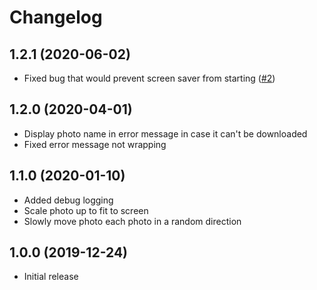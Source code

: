 # Changelog

## 1.2.1 (2020-06-02)

- Fixed bug that would prevent screen saver from starting ([#2](https://github.com/tetsuo13/PiwigoScreenSaver/issues/2))

## 1.2.0 (2020-04-01)

- Display photo name in error message in case it can't be downloaded
- Fixed error message not wrapping

## 1.1.0 (2020-01-10)

- Added debug logging
- Scale photo up to fit to screen
- Slowly move photo each photo in a random direction

## 1.0.0 (2019-12-24)

- Initial release
